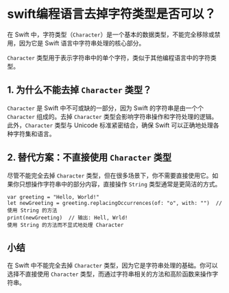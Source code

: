 # swift编程语言去掉字符类型是否可以？

在 Swift 中，字符类型（`Character`）是一个基本的数据类型，不能完全移除或禁用，因为它是 Swift 语言中字符串处理的核心部分。

`Character` 类型用于表示字符串中的单个字符，类似于其他编程语言中的字符类型。



## 1. **为什么不能去掉 `Character` 类型？**

`Character` 是 Swift 中不可或缺的一部分，因为 Swift 的字符串是由一个个 `Character` 组成的。去掉 `Character` 类型会影响字符串操作和字符处理的逻辑。此外，`Character` 类型与 Unicode 标准紧密结合，确保 Swift 可以正确地处理各种字符集和语言。



## 2. **替代方案：不直接使用 `Character` 类型**

尽管不能完全去掉 `Character` 类型，但在很多场景下，你不需要直接使用它。如果你只想操作字符串中的部分内容，直接操作 `String` 类型通常是更简洁的方式。

```
var greeting = "Hello, World!"
let newGreeting = greeting.replacingOccurrences(of: "o", with: "")  // 使用 String 的方法
print(newGreeting)  // 输出: Hell, Wrld!
使用 String 的方法而不显式地处理 Character
```

## 小结

在 Swift 中不能完全去掉 `Character` 类型，因为它是字符串处理的基础。你可以选择不直接使用 `Character` 类型，而通过字符串相关的方法和高阶函数来操作字符串。

